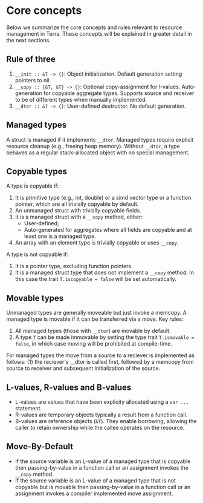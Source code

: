 # Core concepts
Below we summarize the core concepts and rules relevant to resource management in Terra. These concepts will be explained in greater detail in the next sections.

## Rule of three
1. `__init :: &T -> {}`: Object initialization. Default generation setting pointers to nil. 
2. `__copy :: {&T, &T} -> {}`: Optional copy-assignment for l-values. Auto-generation for copyable aggregate types. Supports source and receiver to be of different types when manually implemented.
3. `__dtor :: &T -> {}`: User-defined destructor. No default generation.

## Managed types
A struct is managed if it implements `__dtor`. Managed types require explicit resource cleanup (e.g., freeing heap memory). Without `__dtor`, a type behaves as a regular stack-allocated object with no special management.

## Copyable types
A type is copyable if:
1. It is primitive type (e.g., int, double) or a simd vector type or a function pointer, which are all trivially copyable by default.
2. An unmanaged struct with trivially copyable fields.
3. It is a managed struct with a `__copy` method, either:
    * User-defined;
    * Auto-generated for aggregates where all fields are copyable and at least one is a managed type.
4. An array with an element type is trivially copyable or uses `__copy`.

A type is not copyable if:
1. It is a pointer type, excluding function pointers.
2. It is a managed struct type that does not implement a `__copy` method. In this case the trait `T.iscopyable = false` will be set automatically.

## Movable types
Unmanaged types are generally moveable but just invoke a memcopy. A managed type is movable if it can be transferred via a move. Key rules:
1. All managed types (those with `__dtor`) are movable by default.
2. A type `T` can be made immovable by setting the type trait `T.ismovable = false`, in which case moving will be prohibited at compile-time.

For managed types the move from a source to a reciever is implemented as follows: (1) the reciever's __dtor is called first, followed by a memcopy from source to receiver and subsequent initialization of the source.

## L-values, R-values and B-values
* L-values are values that have been explicity allocated using a `var ...` statement.
* R-values are temporary objects typically a result from a function call.
* B-values are reference objects (`&T`). They enable borrowing, allowing the caller to retain ownership while the callee operates on the resource.

## Move-By-Default
* If the source variable is an L-value of a managed type that is copyable then passing-by-value in a function call or an assignment invokes the `__copy` method. 
* If the source variable is an L-value of a managed type that is not copyable but is movable then passing-by-value in a function call or an assignment invokes a compiler implemented move assignment.

